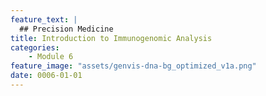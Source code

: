 ```yaml
---
feature_text: |
  ## Precision Medicine
title: Introduction to Immunogenomic Analysis
categories:
    - Module 6
feature_image: "assets/genvis-dna-bg_optimized_v1a.png"
date: 0006-01-01
---
```


